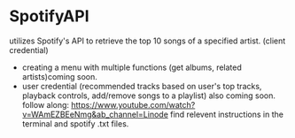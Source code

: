 # SpotifyAPI 
utilizes Spotify's API to retrieve the top 10 songs of a specified artist. (client credential)
  * creating a menu with multiple functions (get albums, related artists)coming soon.
  * user credential (recommended tracks based on user's top tracks, playback controls, add/remove songs to a playlist) also coming soon.
follow along: https://www.youtube.com/watch?v=WAmEZBEeNmg&ab_channel=Linode
find relevent instructions in the terminal and spotify .txt files.
